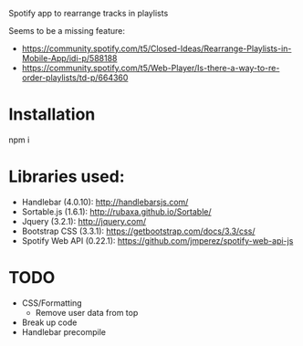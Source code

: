 Spotify app to rearrange tracks in playlists

Seems to be a missing feature:
* https://community.spotify.com/t5/Closed-Ideas/Rearrange-Playlists-in-Mobile-App/idi-p/588188
* https://community.spotify.com/t5/Web-Player/Is-there-a-way-to-re-order-playlists/td-p/664360

# Installation
npm i

# Libraries used:
* Handlebar (4.0.10): http://handlebarsjs.com/
* Sortable.js (1.6.1): http://rubaxa.github.io/Sortable/
* Jquery (3.2.1): http://jquery.com/
* Bootstrap CSS (3.3.1): https://getbootstrap.com/docs/3.3/css/
* Spotify Web API (0.22.1): https://github.com/jmperez/spotify-web-api-js

# TODO
* CSS/Formatting
  * Remove user data from top
* Break up code
* Handlebar precompile

